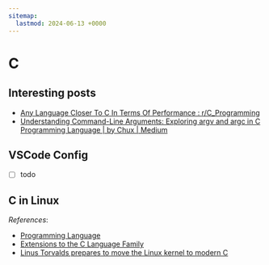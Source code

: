 ```yaml
---
sitemap:
  lastmod: 2024-06-13 +0000
---
```


# C

## Interesting posts

- [Any Language Closer To C In Terms Of Performance : r/C_Programming](https://www.reddit.com/r/C_Programming/comments/1dd2bz8/any_language_closer_to_c_in_terms_of_performance/)
- [Understanding Command-Line Arguments: Exploring argv and argc in C Programming Language \| by Chux \| Medium](https://medium.com/@chuxoguh/understanding-command-line-arguments-exploring-argv-and-argc-in-c-programming-language-a198395028c9)

## VSCode Config

- [ ] todo

## C in Linux

*References*:

- [Programming Language](https://www.kernel.org/doc/html/latest/process/programming-language.html)
- [Extensions to the C Language Family](https://gcc.gnu.org/onlinedocs/gcc/C-Extensions.html)
- [Linus Torvalds prepares to move the Linux kernel to modern C](https://www.zdnet.com/article/linus-torvalds-prepares-to-move-the-linux-kernel-to-modern-c/)
